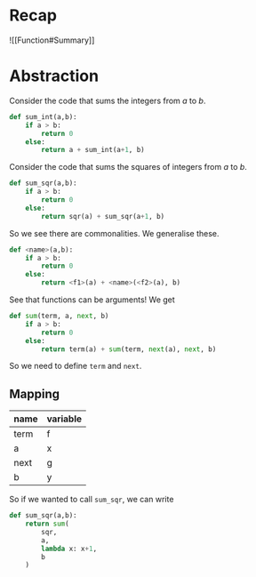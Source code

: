 # Recap
![[Function#Summary]]
# Abstraction
Consider the code that sums the integers from $a$ to $b$.
```python
def sum_int(a,b):
	if a > b:
		return 0
	else:
		return a + sum_int(a+1, b)
```
Consider the code that sums the squares of integers from $a$ to $b$.
```python
def sum_sqr(a,b):
	if a > b:
		return 0
	else:
		return sqr(a) + sum_sqr(a+1, b)
```
So we see there are commonalities. We generalise these.
```python
def <name>(a,b):
	if a > b:
		return 0
	else:
		return <f1>(a) + <name>(<f2>(a), b)
```
See that functions can be arguments!
We get
```python
def sum(term, a, next, b)
	if a > b:
		return 0
	else:
		return term(a) + sum(term, next(a), next, b)
```
So we need to define `term` and `next`.
## Mapping
| name | variable   |
| ---- | --- |
| term | f   |
| a    | x   |
| next | g   |
| b    | y    |
So if we wanted to call `sum_sqr`, we can write
```python
def sum_sqr(a,b):
	return sum(
		sqr,
		a,
		lambda x: x+1,
		b	
	)
```